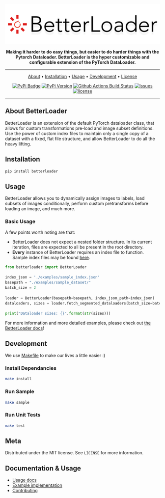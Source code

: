 <div align="center">

<img src="./docs/static/img/logo_text.png" width="600px">


**Making it harder to do easy things, but easier to do harder things with the Pytorch Dataloader. BetterLoader is the hyper customizable and configurable extension of the PyTorch DataLoader.**

---

<p align="center">
  <a href="#about-betterloader">About</a> •
  <a href="#installation">Installation</a> •
  <a href="#usage">Usage</a> •
  <a href="#development">Development</a> •
  <a href="#meta">License</a>
</p>

[![PyPi Badge](https://img.shields.io/pypi/dm/betterloader?style=for-the-badge)](https://pypi.org/project/BetterLoader/)
[![PyPi Version](https://img.shields.io/pypi/v/betterloader?style=for-the-badge)](https://pypi.org/project/BetterLoader/)
[![Github Actions Build Status](https://img.shields.io/github/workflow/status/BinItAI/BetterLoader/Build?style=for-the-badge)](https://img.shields.io/github/workflow/status/BinItAI/BetterLoader/Build?style=for-the-badge)
[![Issues](https://img.shields.io/github/issues/binitai/betterloader?style=for-the-badge)](https://github.com/BinItAI/BetterLoader/issues)
[![license](https://img.shields.io/github/license/binitai/betterloader?style=for-the-badge)](https://github.com/BinItAI/BetterLoader/blob/master/LICENSE.txt)

</div>

---

## About BetterLoader
BetterLoader is an extension of the default PyTorch dataloader class, that allows for custom transformations pre-load and image subset definitions. Use the power of custom index files to maintain only a single copy of a dataset with a fixed, flat file structure, and allow BetterLoader to do all the heavy lifting.

## Installation
```sh
pip install betterloader
```

## Usage
BetterLoader allows you to dynamically assign images to labels, load subsets of images conditionally, perform custom pretransforms before loading an image, and much more. 

### Basic Usage
A few points worth noting are that:
- BetterLoader does not expect a nested folder structure. In its current iteration, files are expected to all be present in the root directory.
- <b>Every</b> instance of BetterLoader requires an index file to function. Sample index files may be found <a href="https://binitai.github.io/BetterLoader/docs/files">here</a>.

```python
from betterloader import BetterLoader

index_json = './examples/sample_index.json'
basepath = "./examples/sample_dataset/"
batch_size = 2

loader = BetterLoader(basepath=basepath, index_json_path=index_json)
dataloaders, sizes = loader.fetch_segmented_dataloaders(batch_size=batch_size, transform=None)

print("Dataloader sizes: {}".format(str(sizes)))
```
For more information and more detailed examples, please check out <a href="https://binitai.github.io/BetterLoader/">the BetterLoader docs</a>!

## Development

We use <a href="https://opensource.com/article/18/8/what-how-makefile">Makefile</a> to make our lives a little easier :)
### Install Dependancies
```sh
make install
```
### Run Sample
```sh
make sample
```
### Run Unit Tests
```sh
make test
```

## Meta
Distributed under the MIT license. See ``LICENSE`` for more information.

## Documentation & Usage
- [Usage docs](https://binitai.github.io/BetterLoader/)
- [Example implementation](./examples)
- [Contributing](./CONTRIBUTING.md)
